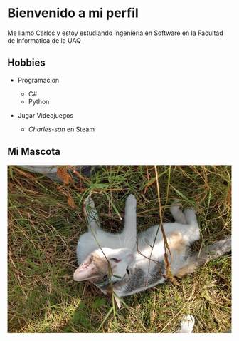# Bienvenido a mi perfil

Me llamo Carlos y estoy estudiando Ingenieria en Software en la Facultad de Informatica de la UAQ

## Hobbies
- Programacion 
    - C#
    - Python

- Jugar Videojuegos
    - *Charles-san* en Steam

## Mi Mascota
![Foto de mi gata](lapuerca.jpg)
